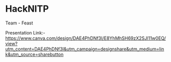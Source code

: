 # HackNITP
Team - Feast

Presentation Link:-
https://www.canva.com/design/DAE4PhDNf3I/E8YhMhSH69zX2SJl11w0EQ/view?utm_content=DAE4PhDNf3I&utm_campaign=designshare&utm_medium=link&utm_source=sharebutton
